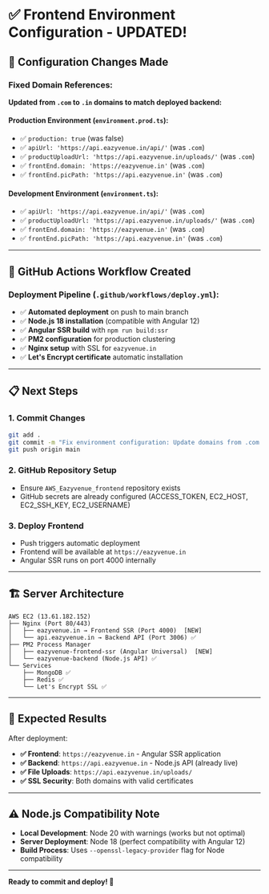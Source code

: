 # ✅ Frontend Environment Configuration - UPDATED!

## 🔧 **Configuration Changes Made**

### **Fixed Domain References:**
**Updated from `.com` to `.in` domains to match deployed backend:**

#### **Production Environment** (`environment.prod.ts`):
- ✅ `production: true` (was false)
- ✅ `apiUrl: 'https://api.eazyvenue.in/api/'` (was `.com`)
- ✅ `productUploadUrl: 'https://api.eazyvenue.in/uploads/'` (was `.com`)
- ✅ `frontEnd.domain: 'https://eazyvenue.in'` (was `.com`)
- ✅ `frontEnd.picPath: 'https://api.eazyvenue.in'` (was `.com`)

#### **Development Environment** (`environment.ts`):
- ✅ `apiUrl: 'https://api.eazyvenue.in/api/'` (was `.com`)
- ✅ `productUploadUrl: 'https://api.eazyvenue.in/uploads/'` (was `.com`)
- ✅ `frontEnd.domain: 'https://eazyvenue.in'` (was `.com`)
- ✅ `frontEnd.picPath: 'https://api.eazyvenue.in'` (was `.com`)

---

## 🚀 **GitHub Actions Workflow Created**

### **Deployment Pipeline** (`.github/workflows/deploy.yml`):
- ✅ **Automated deployment** on push to main branch
- ✅ **Node.js 18 installation** (compatible with Angular 12)
- ✅ **Angular SSR build** with `npm run build:ssr`
- ✅ **PM2 configuration** for production clustering
- ✅ **Nginx setup** with SSL for `eazyvenue.in`
- ✅ **Let's Encrypt certificate** automatic installation

---

## 📋 **Next Steps**

### **1. Commit Changes**
```bash
git add .
git commit -m "Fix environment configuration: Update domains from .com to .in"
git push origin main
```

### **2. GitHub Repository Setup**
- Ensure `AWS_Eazyvenue_frontend` repository exists
- GitHub secrets are already configured (ACCESS_TOKEN, EC2_HOST, EC2_SSH_KEY, EC2_USERNAME)

### **3. Deploy Frontend**
- Push triggers automatic deployment
- Frontend will be available at `https://eazyvenue.in`
- Angular SSR runs on port 4000 internally

---

## 🏗️ **Server Architecture**

```
AWS EC2 (13.61.182.152)
├── Nginx (Port 80/443)
│   ├── eazyvenue.in → Frontend SSR (Port 4000)  [NEW]
│   └── api.eazyvenue.in → Backend API (Port 3006) ✅
├── PM2 Process Manager
│   ├── eazyvenue-frontend-ssr (Angular Universal)  [NEW]
│   └── eazyvenue-backend (Node.js API) ✅
└── Services
    ├── MongoDB ✅
    ├── Redis ✅
    └── Let's Encrypt SSL ✅
```

---

## 🎯 **Expected Results**

After deployment:
- **✅ Frontend**: `https://eazyvenue.in` - Angular SSR application
- **✅ Backend**: `https://api.eazyvenue.in` - Node.js API (already live)
- **✅ File Uploads**: `https://api.eazyvenue.in/uploads/`
- **✅ SSL Security**: Both domains with valid certificates

---

## ⚠️ **Node.js Compatibility Note**

- **Local Development**: Node 20 with warnings (works but not optimal)
- **Server Deployment**: Node 18 (perfect compatibility with Angular 12)
- **Build Process**: Uses `--openssl-legacy-provider` flag for Node compatibility

---

**Ready to commit and deploy! 🚀**
